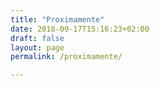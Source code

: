 ```yaml
---
title: "Proximamente"
date: 2018-09-17T15:16:23+02:00
draft: false
layout: page
permalink: /proximamente/

---
```


